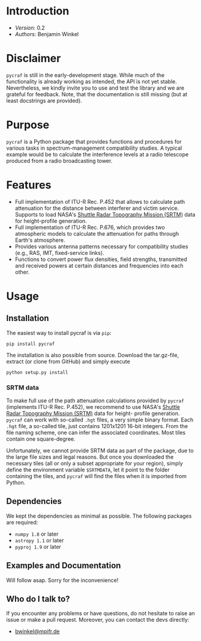 # Introduction #

- *Version*: 0.2
- *Authors*: Benjamin Winkel

# Disclaimer #
`pycraf` is still in the early-development stage. While much of the
functionality is already working as intended, the API is not yet stable.
Nevertheless, we kindly invite you to use and test the library and we are
grateful for feedback. Note, that the documentation is still missing (but at
least docstrings are provided).

# Purpose #
`pycraf` is a Python package that provides functions and procedures for various
tasks in spectrum-management compatibility studies. A typical example would be
to calculate the interference levels at a radio telescope produced from a radio
broadcasting tower.

# Features #

* Full implementation of ITU-R Rec. P.452 that allows to calculate path
  attenuation for the distance between interferer and victim service. Supports
  to load NASA's [Shuttle Radar Topography Mission
  (SRTM)](https://www2.jpl.nasa.gov/srtm/) data for height-profile generation.
* Full implementation of ITU-R Rec. P.676, which provides two atmospheric
  models to calculate the attenuation for paths through Earth's atmosphere.
* Provides various antenna patterns necessary for compatibility studies (e.g.,
  RAS, IMT, fixed-service links).
* Functions to convert power flux densities, field strengths, transmitted and
  received powers at certain distances and frequencies into each other.

# Usage #

## Installation ##

The easiest way to install pycraf is via `pip`:

```
pip install pycraf
```

The installation is also possible from source. Download the tar.gz-file,
extract (or clone from GitHub) and simply execute

```
python setup.py install
```

### SRTM data ###

To make full use of the path attenuation calculations provided by `pycraf`
(implements ITU-R Rec. P.452), we recommend to use NASA's [Shuttle Radar
Topography Mission (SRTM)](https://www2.jpl.nasa.gov/srtm/) data for height-
profile generation. `pycraf` can work with so-called `.hgt` files, a very
simple binary format. Each `.hgt` file, a so-called tile, just contains
1201x1201 16-bit integers. From the file naming scheme, one can infer the
associated coordinates. Most tiles contain one square-degree.

Unfortunately, we cannot provide SRTM data as part of the package, due to the
large file sizes and legal reasons. But once you downloaded the necessary tiles
(all or only a subset appropriate for your region), simply define the
environment variable `$SRTMDATA`, let it point to the folder containing the
tiles, and `pycraf` will find the files when it is imported from Python.


## Dependencies ##

We kept the dependencies as minimal as possible. The following packages are
required:
* `numpy 1.8` or later
* `astropy 1.1` or later
* `pyproj 1.9` or later

## Examples and Documentation ##

Will follow asap. Sorry for the inconvenience!

## Who do I talk to? ##

If you encounter any problems or have questions, do not hesitate to raise an
issue or make a pull request. Moreover, you can contact the devs directly:

* <bwinkel@mpifr.de>
